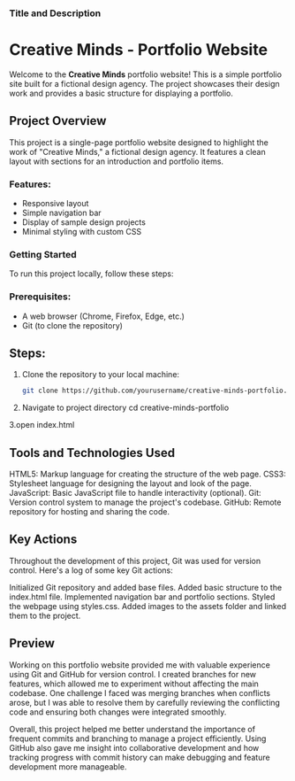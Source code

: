  ### Title and Description
# Creative Minds - Portfolio Website
Welcome to the **Creative Minds** portfolio website! This is a simple portfolio site built for a fictional design agency. The project showcases their design work and provides a basic structure for displaying a portfolio.

## Project Overview
This project is a single-page portfolio website designed to highlight the work of "Creative Minds," a fictional design agency. It features a clean layout with sections for an introduction and portfolio items.

### Features:
- Responsive layout
- Simple navigation bar
- Display of sample design projects
- Minimal styling with custom CSS

### Getting Started

To run this project locally, follow these steps:

### Prerequisites:
- A web browser (Chrome, Firefox, Edge, etc.)
- Git (to clone the repository)

## Steps:
1. Clone the repository to your local machine:
   ```bash
   git clone https://github.com/yourusername/creative-minds-portfolio.git
2. Navigate to project directory
   cd creative-minds-portfolio
   
3.open index.html

## Tools and Technologies Used
HTML5: Markup language for creating the structure of the web page.
CSS3: Stylesheet language for designing the layout and look of the page.
JavaScript: Basic JavaScript file to handle interactivity (optional).
Git: Version control system to manage the project's codebase.
GitHub: Remote repository for hosting and sharing the code.  

 ## Key Actions
  Throughout the development of this project, Git was used for version control. Here's a log of some key Git actions:

Initialized Git repository and added base files.
Added basic structure to the index.html file.
Implemented navigation bar and portfolio sections.
Styled the webpage using styles.css.
Added images to the assets folder and linked them to the project.

## Preview
Working on this portfolio website provided me with valuable experience using Git and GitHub for version control. I created branches for new features, which allowed me to experiment without affecting the main codebase. One challenge I faced was merging branches when conflicts arose, but I was able to resolve them by carefully reviewing the conflicting code and ensuring both changes were integrated smoothly.

Overall, this project helped me better understand the importance of frequent commits and branching to manage a project efficiently. Using GitHub also gave me insight into collaborative development and how tracking progress with commit history can make debugging and feature development more manageable.

